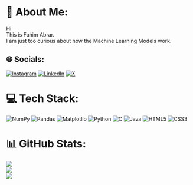 # 💫 About Me:
Hi<br>This is Fahim Abrar. <br>I am just too curious about how the Machine Learning Models work.


## 🌐 Socials:
[![Instagram](https://img.shields.io/badge/Instagram-%23E4405F.svg?logo=Instagram&logoColor=white)](https://instagram.com//_abrarfahim_/) [![LinkedIn](https://img.shields.io/badge/LinkedIn-%230077B5.svg?logo=linkedin&logoColor=white)](https://linkedin.com/in//in/fahimabrar-r00kieblinder/) [![X](https://img.shields.io/badge/X-black.svg?logo=X&logoColor=white)](https://x.com//abrarfahimx) 

# 💻 Tech Stack:
![NumPy](https://img.shields.io/badge/numpy-%23013243.svg?style=for-the-badge&logo=numpy&logoColor=white) ![Pandas](https://img.shields.io/badge/pandas-%23150458.svg?style=for-the-badge&logo=pandas&logoColor=white) ![Matplotlib](https://img.shields.io/badge/Matplotlib-%23ffffff.svg?style=for-the-badge&logo=Matplotlib&logoColor=black) ![Python](https://img.shields.io/badge/python-3670A0?style=for-the-badge&logo=python&logoColor=ffdd54) ![C](https://img.shields.io/badge/c-%2300599C.svg?style=for-the-badge&logo=c&logoColor=white) ![Java](https://img.shields.io/badge/java-%23ED8B00.svg?style=for-the-badge&logo=openjdk&logoColor=white) ![HTML5](https://img.shields.io/badge/html5-%23E34F26.svg?style=for-the-badge&logo=html5&logoColor=white) ![CSS3](https://img.shields.io/badge/css3-%231572B6.svg?style=for-the-badge&logo=css3&logoColor=white)
# 📊 GitHub Stats:
![](https://github-readme-stats.vercel.app/api?username=r00kieBlinder&theme=gotham&hide_border=false&include_all_commits=false&count_private=false)<br/>
![](https://github-readme-streak-stats.herokuapp.com/?user=r00kieBlinder&theme=gotham&hide_border=false)<br/>
![](https://github-readme-stats.vercel.app/api/top-langs/?username=r00kieBlinder&theme=gotham&hide_border=false&include_all_commits=false&count_private=false&layout=compact)

<!-- Proudly created with GPRM ( https://gprm.itsvg.in ) -->
